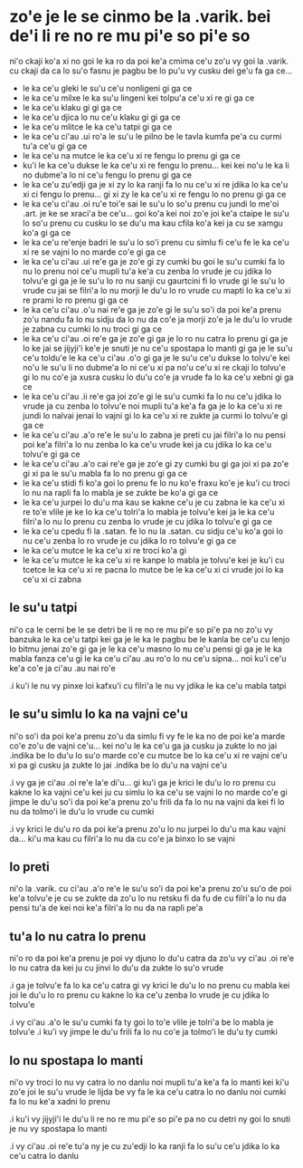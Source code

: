 zo'e je le se cinmo be la .varik. bei de'i li re no re mu pi'e so pi'e so
=========================================================================

ni'o ckaji ko'a xi no goi le ka ro da poi ke'a cmima ce'u zo'u vy goi la .varik. cu ckaji da ca lo su'o fasnu je pagbu be lo pu'u vy cusku dei ge'u fa ga ce...

* le ka ce'u gleki le su'u ce'u nonligeni gi ga ce
* le ka ce'u milxe le ka su'u lingeni kei tolpu'a ce'u xi re gi ga ce
* le ka ce'u klaku gi gi ga ce
* le ka ce'u djica lo nu ce'u klaku gi gi ga ce
* le ka ce'u mlitce le ka ce'u tatpi gi ga ce
* le ka ce'u ci'au .ui ro'a le su'u le pilno be le tavla kumfa pe'a cu curmi tu'a ce'u gi ga ce
* le ka ce'u na mutce le ka ce'u xi re fengu lo prenu gi ga ce
* ku'i le ka ce'u dukse le ka ce'u xi re fengu lo prenu... kei kei no'u le ka li no dubme'a lo ni ce'u fengu lo prenu gi ga ce
* le ka ce'u zu'edji ga je xi zy lo ka ranji fa lo nu ce'u xi re jdika lo ka ce'u xi ci fengu lo prenu... gi xi zy le ka ce'u xi re fengu lo no prenu gi ga ce
* le ka ce'u ci'au .oi ru'e toi'e sai le su'u lo so'u prenu cu jundi lo me'oi .art. je ke se xraci'a be ce'u... goi ko'a kei noi zo'e joi ke'a ctaipe le su'u lo so'u prenu cu cusku lo se du'u ma kau cfila ko'a kei ja cu se xamgu ko'a gi ga ce
* le ka ce'u re'enje badri le su'u lo so'i prenu cu simlu fi ce'u fe le ka ce'u xi re se vajni lo no marde co'e gi ga ce
* le ka ce'u ci'au .ui re'e ga je zo'e gi zy cumki bu goi le su'u cumki fa lo nu lo prenu noi ce'u mupli tu'a ke'a cu zenba lo vrude je cu jdika lo tolvu'e gi ga je le su'u lo ro nu sanji cu gaurtcini fi lo vrude gi le su'u lo vrude cu jai se filri'a lo nu morji le du'u lo ro vrude cu mapti lo ka ce'u xi re prami lo ro prenu gi ga ce
* le ka ce'u ci'au .o'u nai re'e ga je zo'e gi le su'u so'i da poi ke'a prenu zo'u nandu fa lo nu sidju da lo nu da co'e ja morji zo'e ja le du'u lo vrude je zabna cu cumki lo nu troci gi ga ce
* le ka ce'u ci'au .oi re'e ga je zo'e gi ga je lo ro nu catra lo prenu gi ga je lo ke jai se jijyji'i ke'e je snuti je nu ce'u spostapa lo manti gi ga je le su'u ce'u toldu'e le ka ce'u ci'au .o'o gi ga je le su'u ce'u dukse lo tolvu'e kei no'u le su'u li no dubme'a lo ni ce'u xi pa no'u ce'u xi re ckaji lo tolvu'e gi lo nu co'e ja xusra cusku lo du'u co'e ja vrude fa lo ka ce'u xebni gi ga ce
* le ka ce'u ci'au .ii re'e ga joi zo'e gi le su'u cumki fa lo nu ce'u jdika lo vrude ja cu zenba lo tolvu'e noi mupli tu'a ke'a fa ga je lo ka ce'u xi re jundi lo nalvai jenai lo vajni gi lo ka ce'u xi re zukte ja curmi lo tolvu'e gi ga ce
* le ka ce'u ci'au .a'o re'e le su'u lo zabna je preti cu jai filri'a lo nu pensi poi ke'a filri'a lo nu zenba lo ka ce'u vrude kei ja cu jdika lo ka ce'u tolvu'e gi ga ce
* le ka ce'u ci'au .a'o cai re'e ga je zo'e gi zy cumki bu gi ga joi xi pa zo'e gi xi pa le su'u mabla fa lo no prenu gi ga ce
* le ka ce'u stidi fi ko'a goi lo prenu fe lo nu ko'e fraxu ko'e je ku'i cu troci lo nu na rapli fa lo mabla je se zukte be ko'a gi ga ce
* le ka ce'u jurpei lo du'u ma kau se kakne ce'u je cu zabna le ka ce'u xi re to'e vlile je ke lo ka ce'u tolri'a lo mabla je tolvu'e kei ja le ka ce'u filri'a lo nu lo prenu cu zenba lo vrude je cu jdika lo tolvu'e gi ga ce
* le ka ce'u cpedu fi la .satan. fe lo nu la .satan. cu sidju ce'u ko'a goi lo nu ce'u zenba lo ro vrude je cu jdika lo ro tolvu'e gi ga ce
* le ka ce'u mutce le ka ce'u xi re troci ko'a gi
* le ka ce'u mutce le ka ce'u xi re kanpe lo mabla je tolvu'e kei je ku'i cu tcetce le ka ce'u xi re pacna lo mutce be le ka ce'u xi ci vrude joi lo ka ce'u xi ci zabna

## le su'u tatpi
ni'o ca le cerni be le se detri be li re no re mu pi'e so pi'e pa no zo'u vy banzuka le ka ce'u tatpi kei ga je le ka le pagbu be le kanla be ce'u cu lenjo lo bitmu jenai zo'e gi ga je le ka ce'u masno lo nu ce'u pensi gi ga je le ka mabla fanza ce'u gi le ka ce'u ci'au .au ro'o lo nu ce'u sipna... noi ku'i ce'u ke'a co'e ja ci'au .au nai ro'e

.i ku'i le nu vy pinxe loi kafxu'i cu filri'a le nu vy jdika le ka ce'u mabla tatpi

## le su'u simlu lo ka na vajni ce'u
ni'o so'i da poi ke'a prenu zo'u da simlu fi vy fe le ka no de poi ke'a marde co'e zo'u de vajni ce'u... kei no'u le ka ce'u ga ja cusku ja zukte lo no jai .indika be lo du'u lo su'o marde co'e cu mutce be lo ka ce'u xi re vajni ce'u xi pa gi cusku ja zukte lo jai .indika be lo du'u na vajni ce'u

.i vy ga je ci'au .oi re'e la'e di'u... gi ku'i ga je krici le du'u lo ro prenu cu kakne lo ka vajni ce'u kei ju cu simlu lo ka ce'u se vajni lo no marde co'e gi jimpe le du'u so'i da poi ke'a prenu zo'u frili da fa lo nu na vajni da kei fi lo nu da tolmo'i le du'u lo vrude cu cumki

.i vy krici le du'u ro da poi ke'a prenu zo'u lo nu jurpei lo du'u ma kau vajni da... ki'u ma kau cu filri'a lo nu da cu co'e ja binxo lo se vajni

## lo preti
ni'o la .varik. cu ci'au .a'o re'e le su'u so'i da poi ke'a prenu zo'u su'o de poi ke'a tolvu'e je cu se zukte da zo'u lo nu retsku fi da fu de cu filri'a lo nu da pensi tu'a de kei noi ke'a filri'a lo nu da na rapli pe'a

## tu'a lo nu catra lo prenu
ni'o ro da poi ke'a prenu je poi vy djuno lo du'u catra da zo'u vy ci'au .oi re'e lo nu catra da kei ju cu jinvi lo du'u da zukte lo su'o vrude

.i ga je tolvu'e fa lo ka ce'u catra gi vy krici le du'u lo no prenu cu mabla kei joi le du'u lo ro prenu cu kakne lo ka ce'u zenba lo vrude je cu jdika lo tolvu'e

.i vy ci'au .a'o le su'u cumki fa ty goi lo to'e vlile je tolri'a be lo mabla je tolvu'e  .i ku'i vy jimpe le du'u frili fa lo nu co'e ja tolmo'i le du'u ty cumki

## lo nu spostapa lo manti
ni'o vy troci lo nu vy catra lo no danlu noi mupli tu'a ke'a fa lo manti kei ki'u zo'e joi le su'u vrude le lijda be vy fa le ka ce'u catra lo no danlu noi cumki fa lo nu ke'a xadni lo prenu

.i ku'i vy jijyji'i le du'u li re no re mu pi'e so pi'e pa no cu detri ny goi lo snuti je nu vy spostapa lo manti

.i vy ci'au .oi re'e tu'a ny je cu zu'edji lo ka ranji fa lo su'u ce'u jdika lo ka ce'u catra lo danlu
